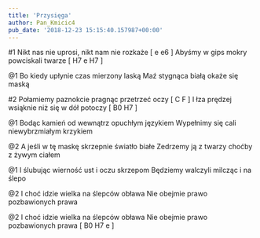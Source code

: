 ```yaml
---
title: 'Przysięga'
author: Pan_Kmicic4
pub_date: '2018-12-23 15:15:40.157987+00:00'
---
```


#1
Nikt nas nie uprosi, nikt nam nie rozkaże [ e e6 ]
Abyśmy w gips mokry powciskali twarze [ H7 e H7 ]

@1
Bo kiedy upłynie czas mierzony laską
Maź stygnąca białą okaże się maską

#2
Połamiemy paznokcie pragnąc przetrzeć oczy [ C F ]
I łza prędzej wsiąknie niż się w dół potoczy [ B0 H7 ]

@1
Bodąc kamień od wewnątrz opuchłym językiem
Wypełnimy się cali niewybrzmiałym krzykiem

@2
A jeśli w tę maskę skrzepnie światło białe
Zedrzemy ją z twarzy choćby z żywym ciałem

@1
I ślubując wierność ust i oczu skrzepom
Będziemy walczyli milcząc i na ślepo

@2
I choć idzie wielka na ślepców obława
Nie obejmie prawo pozbawionych prawa 

@2
I choć idzie wielka na ślepców obława
Nie obejmie prawo pozbawionych prawa [ B0 H7 e ]